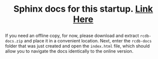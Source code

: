 # <p align=center> Sphinx docs for this startup. [Link Here](https://rcdesignbureau.github.io/rcdb-docs/) </p>

If you need an offline copy, for now, please download and extract ```rcdb-docs.zip``` and place it in a convenient location. Next, enter the ```rcdb-docs``` folder that was just created and open the ```index.html``` file, which should allow you to navigate the docs identically to the online version.
